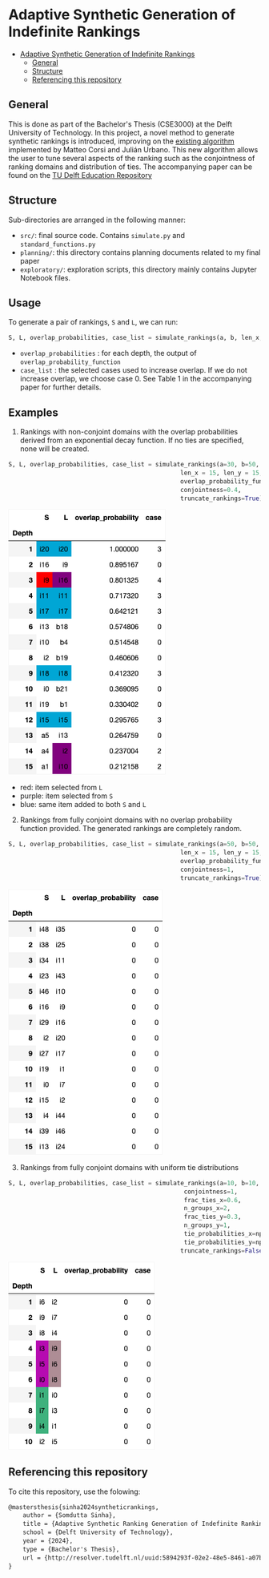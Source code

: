 # Adaptive Synthetic Generation of Indefinite Rankings

<!--toc:start-->

- [Adaptive Synthetic Generation of Indefinite Rankings](#adaptive-synthetic-generation-of-indefinite-rankings)
  - [General](#general)
  - [Structure](#structure)
  - [Referencing this repository](#referencing-this-repository)
  <!--toc:end-->

## General

This is done as part of the Bachelor's Thesis (CSE3000) at the Delft University
of Technology. In this project, a novel method to generate synthetic rankings
is introduced, improving on the
[existing algorithm](https://github.com/julian-urbano/sigir2024-rbo)
implemented by Matteo Corsi and Julián Urbano. This new algorithm allows the
user to tune several aspects of the ranking such as the conjointness of ranking
domains and distribution of ties. The accompanying paper can be found on the
[TU Delft Education Repository](http://resolver.tudelft.nl/uuid:5894293f-02e2-48e5-8461-a07b75ad35c7)

## Structure

Sub-directories are arranged in the following manner:

- `src/`: final source code. Contains `simulate.py` and `standard_functions.py`
- `planning/`: this directory contains planning documents related to my final paper
- `exploratory/`: exploration scripts, this directory mainly contains Jupyter
  Notebook files.

## Usage

To generate a pair of rankings, `S` and `L`, we can run:

```Python
S, L, overlap_probabilities, case_list = simulate_rankings(a, b, len_x, len_y, overlap_probability_function)
```

- `overlap_probabilities` : for each depth, the output of `overlap_probability_function`
- `case_list` : the selected cases used to increase overlap. If we do not
  increase overlap, we choose case 0. See Table 1 in the accompanying paper for
  further details.

## Examples

1. Rankings with non-conjoint domains with the overlap probabilities derived
   from an exponential decay function. If no ties are specified, none will be
   created.

```Python
S, L, overlap_probabilities, case_list = simulate_rankings(a=30, b=50,
                                                len_x = 15, len_y = 15,
                                                overlap_probability_function=exponential_decay(theta=1),
                                                conjointness=0.4,
                                                truncate_rankings=True)
```

![A pair of rankings with an exponential decay overlap function](exploratory/exp_decay_rankings.png)

- red: item selected from `L`
- purple: item selected from `S`
- blue: same item added to both `S` and `L`

2. Rankings from fully conjoint domains with no overlap probability function
   provided. The generated rankings are completely random.

```Python
S, L, overlap_probabilities, case_list = simulate_rankings(a=50, b=50,
                                                len_x = 15, len_y = 15, 
                                                overlap_probability_function=zero(),
                                                conjointness=1,
                                                truncate_rankings=True)
```

![A pair of rankings with an no overlap function](exploratory/no_overlap_function_rankings.png)

3. Rankings from fully conjoint domains with uniform tie distributions

```Python
S, L, overlap_probabilities, case_list = simulate_rankings(a=10, b=10, len_x = 0, len_y = 0,
                                                 conjointness=1,
                                                 frac_ties_x=0.6,
                                                 n_groups_x=2,
                                                 frac_ties_y=0.3,
                                                 n_groups_y=1,
                                                 tie_probabilities_x=np.ones(10)/10,
                                                 tie_probabilities_y=np.ones(10)/10,
                                                truncate_rankings=False)
```
![A pair of rankings with ties](exploratory/uniform_ties_rankings.png)

## Referencing this repository

To cite this repository, use the folowing:

```LaTex
@mastersthesis{sinha2024syntheticrankings,
    author = {Somdutta Sinha},
    title = {Adaptive Synthetic Ranking Generation of Indefinite Rankings},
    school = {Delft University of Technology},
    year = {2024},
    type = {Bachelor's Thesis},
    url = {http://resolver.tudelft.nl/uuid:5894293f-02e2-48e5-8461-a07b75ad35c7}
}
```
